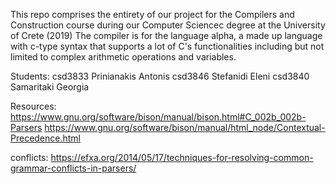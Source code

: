 This repo comprises the entirety of our project for the Compilers and Construction course during our Computer Sciencec degree at the University of Crete (2019)
The compiler is for the language alpha, a made up language with c-type syntax that supports a lot of C's functionalities including but not limited to complex arithmetic operations and variables.

Students:
csd3833 Prinianakis Antonis 
csd3846 Stefanidi Eleni
csd3840 Samaritaki Georgia

Resources:
https://www.gnu.org/software/bison/manual/bison.html#C_002b_002b-Parsers
https://www.gnu.org/software/bison/manual/html_node/Contextual-Precedence.html

conflicts:
https://efxa.org/2014/05/17/techniques-for-resolving-common-grammar-conflicts-in-parsers/
